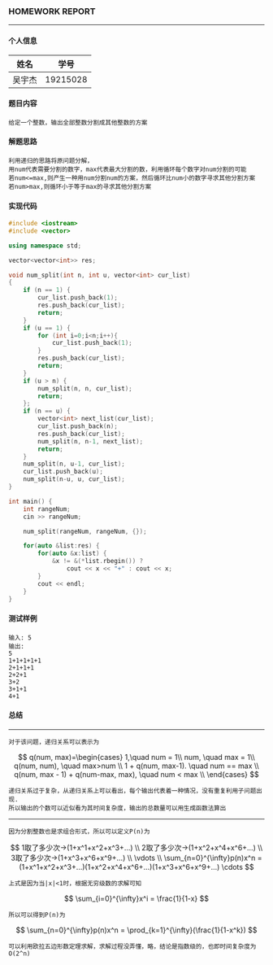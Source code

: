 ### HOMEWORK REPORT

---

#### 个人信息

 姓名 | 学号 
 :---: | :---:
 吴宇杰 | 19215028
 
#### 题目内容
 
    给定一个整数，输出全部整数分割成其他整数的方案
    
#### 解题思路

    利用递归的思路将原问题分解，
    用num代表需要分割的数字，max代表最大分割的数，利用循环每个数字对num分割的可能
    若num<=max,则产生一种用num分割num的方案，然后循环比num小的数字寻求其他分割方案
    若num>max,则循环小于等于max的寻求其他分割方案
    
#### 实现代码

```c++
#include <iostream>
#include <vector>

using namespace std;

vector<vector<int>> res;

void num_split(int n, int u, vector<int> cur_list)
{
    if (n == 1) {
        cur_list.push_back(1);
        res.push_back(cur_list);
        return;
    }
    if (u == 1) {
        for (int i=0;i<n;i++){
            cur_list.push_back(1);
        }
        res.push_back(cur_list);
        return;
    }
    if (u > n) {
        num_split(n, n, cur_list);
        return;
    };
    if (n == u) {
        vector<int> next_list(cur_list);
        cur_list.push_back(n);
        res.push_back(cur_list);
        num_split(n, n-1, next_list);
        return;
    }
    num_split(n, u-1, cur_list);
    cur_list.push_back(u);
    num_split(n-u, u, cur_list);
}

int main() {
    int rangeNum;
    cin >> rangeNum;

    num_split(rangeNum, rangeNum, {});

    for(auto &list:res) {
        for(auto &x:list) {
            &x != &(*list.rbegin()) ?
                cout << x << "+" : cout << x;
        }
        cout << endl;
    }
}
```

#### 测试样例

    输入: 5
    输出:
    5
    1+1+1+1+1
    2+1+1+1
    2+2+1
    3+2
    3+1+1
    4+1

#### 总结

---

    对于该问题，递归关系可以表示为

$$
q(num, max)=\begin{cases}
1,\quad num = 1\\
num, \quad max = 1\\
q(num, num), \quad max>num \\
1 + q(num, max-1). \quad num == max \\
q(num, max - 1) + q(num-max, max), \quad num < max \\ 
\end{cases}
$$

    递归关系过于复杂，从递归关系上可以看出，每个输出代表着一种情况，没有重复利用子问题出现.
    所以输出的个数可以近似看为其时间复杂度，输出的总数量可以用生成函数法算出

---

    因为分割整数也是求组合形式，所以可以定义P(n)为

$$ 1取了多少次->(1+x^1+x^2+x^3+…) \\ 2取了多少次->(1+x^2+x^4+x^6+…) \\ 3取了多少次->(1+x^3+x^6+x^9+…) \\ \vdots \\ \sum_{n=0}^{\infty}p(n)x^n = (1+x^1+x^2+x^3+…)(1+x^2+x^4+x^6+…)(1+x^3+x^6+x^9+…) \cdots $$

    上式是因为当|x|<1时，根据无穷级数的求解可知

$$ \sum_{i=0}^{\infty}x^i = \frac{1}{1-x} $$

    所以可以得到P(n)为

$$ \sum_{n=0}^{\infty}p(n)x^n = \prod_{k=1}^{\infty}(\frac{1}{1-x^k}) $$


    可以利用欧拉五边形数定理求解，求解过程没弄懂，略，结论是指数级的，也即时间复杂度为O(2^n)